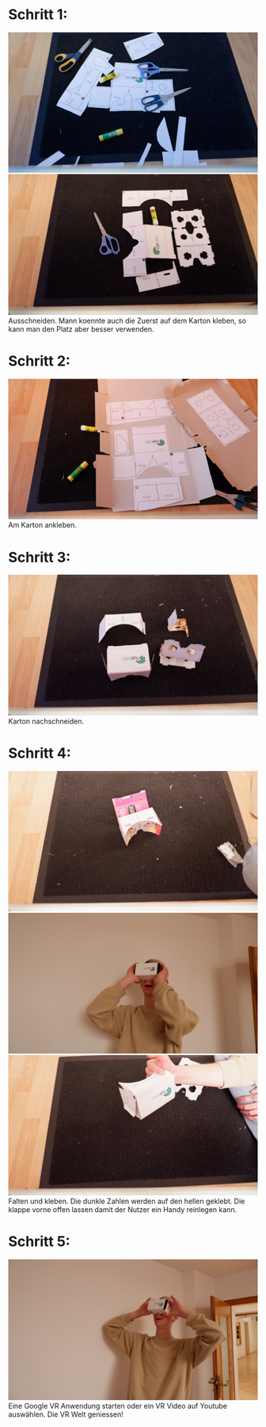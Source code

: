 
# Schritt 1: 
  ![step1.1](https://github.com/R-Walther/IFD-WiSe20-21/blob/main/ifd-sose20task7/img%20(10).jpeg "title")
  ![step1.2](https://github.com/R-Walther/IFD-WiSe20-21/blob/main/ifd-sose20task7/img%20(8).jpeg "title")
Ausschneiden. Mann koennte auch die Zuerst auf dem Karton kleben, so kann man den Platz aber besser verwenden.


# Schritt 2: 
![step2](https://github.com/R-Walther/IFD-WiSe20-21/blob/main/ifd-sose20task7/img%20(9).jpeg)
Am Karton ankleben. 

# Schritt 3: 
  ![step3](https://github.com/R-Walther/IFD-WiSe20-21/blob/main/ifd-sose20task7/img%20(7).jpeg)
Karton nachschneiden.


# Schritt 4:
![step4.1](https://github.com/R-Walther/IFD-WiSe20-21/blob/main/ifd-sose20task7/img%20(5).jpeg)
![step4.2](https://github.com/R-Walther/IFD-WiSe20-21/blob/main/ifd-sose20task7/img%20(2).jpeg)
![step4.3](https://github.com/R-Walther/IFD-WiSe20-21/blob/main/ifd-sose20task7/img%20(6).jpeg)
Falten und kleben. Die dunkle Zahlen werden auf den hellen geklebt. Die klappe vorne offen lassen damit der Nutzer ein Handy reinlegen kann. 

# Schritt 5:

![step5](https://github.com/R-Walther/IFD-WiSe20-21/blob/main/ifd-sose20task7/img%20(1).jpeg)
Eine Google VR Anwendung starten oder ein VR Video auf Youtube auswählen. Die VR Welt geniessen!
